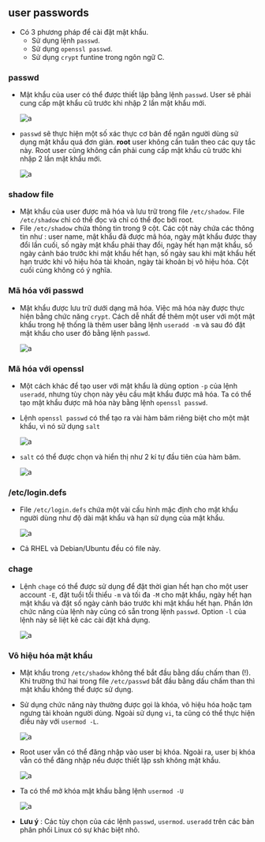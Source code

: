 ## user passwords

- Có 3 phương pháp để cài đặt mật khẩu.
    - Sử dụng lệnh `passwd`.
    - Sử dụng `openssl passwd`.
    - Sử dụng `crypt` funtine trong ngôn ngữ C.

### passwd

- Mật khẩu của user có thể được thiết lập bằng lệnh `passwd`. User sẽ phải cung cấp mật khẩu cũ trước khi nhập 2 lần mật khẩu mới.

    ![a](https://imgur.com/pbgcwXp.png)

- `passwd` sẽ thực hiện một số xác thực cơ bản để ngăn người dùng sử dụng mật khẩu quá đơn giản. **root** user không cần tuân theo các quy tắc này. Root user cũng không cần phải cung cấp mật khẩu cũ trước khi nhập 2 lần mật khẩu mới.

    ![a](https://imgur.com/GzGRaGg.png)

### shadow file

- Mật khẩu của user được mã hóa và lưu trữ trong file `/etc/shadow`. File `/etc/shadow` chỉ có thể đọc và chỉ có thể đọc bởi root. 
- File `/etc/shadow` chứa thông tin trong 9 cột. Các cột này chứa các thông tin như : user name, mật khẩu đã được mã hóa, ngày mật khẩu được thay đổi lần cuối, số ngày mật khẩu phải thay đổi, ngày hết hạn mật khẩu, số ngày cảnh báo trước khi mật khẩu hết hạn, số ngày sau khi mật khẩu hết hạn trước khi vô hiệu hóa tài khoản, ngày tài khoản bị vô hiệu hóa. Cột cuối cùng không có ý nghĩa.

### Mã hóa với passwd

- Mật khẩu được lưu trữ dưới dạng mã hóa. Việc mã hóa này được thực hiện bằng chức năng `crypt`. Cách dễ nhất để thêm một user với một mật khẩu trong hệ thống là thêm user bằng lệnh `useradd -m` và sau đó đặt mật khẩu cho user đó bằng lệnh `passwd`.

    ![a](https://imgur.com/wHLNO0o.png)

### Mã hóa với openssl

- Một cách khác để tạo user với mật khẩu là dùng option `-p` của lệnh `useradd`, nhưng tùy chọn này yêu cầu mật khẩu được mã hóa. Ta có thể tạo mật khẩu được mã hóa này bằng lệnh `openssl passwd`.
- Lệnh `openssl passwd` có thể tạo ra vài hàm băm riêng biệt cho một mật khẩu, vì nó sử dụng `salt`

    ![a](https://imgur.com/8IoC2J3.png)

- `salt` có thể được chọn và hiển thị như 2 kí tự đầu tiên của hàm băm.

    ![a](https://imgur.com/R6DvaTZ.png)

### /etc/login.defs

- File `/etc/login.defs` chứa một vài cấu hình mặc định cho mật khẩu người dùng như độ dài mật khẩu và hạn sử dụng của mật khẩu. 

    ![a](https://imgur.com/Bb8LAqy.png)

- Cả RHEL và Debian/Ubuntu đều có file này.

### chage

- Lệnh `chage` có thể được sử dụng để đặt thời gian hết hạn cho một user account `-E`, đặt tuổi tổi thiểu `-m` và tối đa `-M` cho mật khẩu, ngày hết hạn mật khẩu và đặt số ngày cảnh báo trước khi mật khẩu hết hạn. Phần lớn chức năng của lệnh này cũng có sẵn trong lệnh `passwd`. Option `-l` của lệnh này sẽ liệt kê các cài đặt khả dụng.

    ![a](https://imgur.com/4FJJhYG.png)

### Vô hiệu hóa mật khẩu

- Mật khẩu trong `/etc/shadow` không thể bắt đầu bằng dấu chấm than (!). Khi trường thứ hai trong file `/etc/passwd` bắt đầu bằng dấu chấm than thì mật khẩu không thể được sử dụng.
- Sử dụng chức năng này thường được gọi là khóa, vô hiệu hóa hoặc tạm ngưng tài khoản người dùng. Ngoài sử dụng `vi`, ta cũng có thể thực hiện điều này với `usermod -L`.

    ![a](https://imgur.com/kt9ybCL.png)

- Root user vẫn có thể đăng nhập vào user bị khóa. Ngoài ra, user bị khóa vẫn có thể đăng nhập nếu được thiết lập ssh không mật khẩu.

    ![a](https://imgur.com/AbM9ypE.png)

- Ta có thể mở khóa mật khẩu bằng lệnh `usermod -U`

    ![a](https://imgur.com/avKbsjg.png)

- **Lưu ý** : Các tùy chọn của các lệnh `passwd`, `usermod`. `useradd` trên các bản phân phối Linux có sự khác biệt nhỏ. 